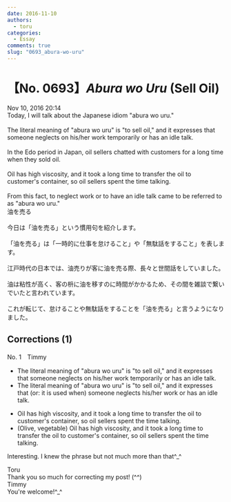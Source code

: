 ```yaml
---
date: 2016-11-10
authors:
  - toru
categories:
  - Essay
comments: true
slug: "0693_abura-wo-uru"
---
```


# 【No. 0693】<strong><em>Abura wo Uru</em></strong> (Sell Oil)
<div class="date">Nov 10, 2016 20:14</div>
<div id="post"><div id="body_show_ori">
Today, I will talk about the Japanese idiom "abura wo uru."<br/><br/>The literal meaning of "abura wo uru" is "to sell oil," and it expresses that someone neglects on his/her work temporarily or has an idle talk.<br/><br/>In the Edo period in Japan, oil sellers chatted with customers for a long time when they sold oil.<br/><br/>Oil has high viscosity, and it took a long time to transfer the oil to customer's container, so oil sellers spent the time talking.<br/><br/>From this fact, to neglect work or to have an idle talk came to be referred to as "abura wo uru."
</div></div>

<!-- more -->

<div id="post_ja"><div id="body_show_mo">
油を売る<br/><br/>今日は「油を売る」という慣用句を紹介します。<br/><br/>「油を売る」は「一時的に仕事を怠けること」や「無駄話をすること」を表します。<br/><br/>江戸時代の日本では、油売りが客に油を売る際、長々と世間話をしていました。<br/><br/>油は粘性が高く、客の枡に油を移すのに時間がかかるため、その間を雑談で繋いでいたと言われています。<br/><br/>これが転じて、怠けることや無駄話をすることを「油を売る」と言うようになりました。
</div></div>

## Corrections (1)
<div id="block"><div class="first_name"> No. 1　<span class="just_name">Timmy</span></div><div id="block2">
<ul class="correction_field">
<li class="incorrect">The literal meaning of "abura wo uru" is "to sell oil," and it expresses that someone neglects on his/her work temporarily or has an idle talk.</li>
<li class="corrected correct">
The literal meaning of "abura wo uru" is "to sell oil," and it expresses that (or: <span class="f_blue">it is used when</span>) someone neglects his/her work or has an idle talk.
</li>
</ul>
<ul class="correction_field">
<li class="incorrect">Oil has high viscosity, and it took a long time to transfer the oil to customer's container, so oil sellers spent the time talking.</li>
<li class="corrected correct">
(<span class="f_blue">Olive</span>, <span class="f_blue">vegetable</span>) Oil has high viscosity, and it took a long time to transfer the oil to customer's container, so oil sellers spent the time talking.
</li>
</ul>
<p class="comment_small">
 Interesting. I knew the phrase but not much more than that^_^
</p>

</div><div class="name"><span class="just_name">Toru</span><br>
Thank you so much for correcting my post! (^^)
</div>
<div class="name"><span class="just_name">Timmy</span><br>
You're welcome!^_^
</div>
</div>
